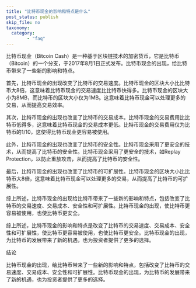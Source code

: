 ```yaml
---
title: "比特币现金的影响和特点是什么"
post_status: publish
skip_file: no
taxonomy:
  category:
        - "faq"
---
```


比特币现金（Bitcoin Cash）是一种基于区块链技术的加密货币，它是比特币（Bitcoin）的一个分支，于2017年8月1日正式发布。比特币现金的出现，给比特币带来了一些新的影响和特点。

首先，比特币现金的出现改变了比特币的交易速度。比特币现金的区块大小比比特币大8倍，这意味着比特币现金的交易速度比比特币快得多。比特币现金的区块大小为8MB，而比特币的区块大小仅为1MB。这意味着比特币现金可以处理更多的交易，从而提高交易效率。

其次，比特币现金的出现也改变了比特币的交易成本。比特币现金的交易费用比比特币低得多，这意味着比特币现金的交易成本更低。比特币现金的交易费用仅为比特币的1/10，这使得比特币现金更容易被使用。

此外，比特币现金的出现也改变了比特币的安全性。比特币现金采用了更安全的技术，从而提高了比特币的安全性。比特币现金采用了更安全的技术，如Replay Protection，以防止重放攻击，从而提高了比特币的安全性。

最后，比特币现金的出现也改变了比特币的可扩展性。比特币现金的区块大小比比特币大8倍，这意味着比特币现金可以处理更多的交易，从而提高了比特币的可扩展性。

综上所述，比特币现金的出现给比特币带来了一些新的影响和特点，包括改变了比特币的交易速度、交易成本、安全性和可扩展性。比特币现金的出现，使比特币更容易被使用，也使比特币更安全。

综上所述，比特币现金的影响和特点是改变了比特币的交易速度、交易成本、安全性和可扩展性，使比特币更容易被使用，也使比特币更安全。比特币现金的出现，为比特币的发展带来了新的机遇，也为投资者提供了更多的选择。

结论

比特币现金的出现，给比特币带来了一些新的影响和特点，包括改变了比特币的交易速度、交易成本、安全性和可扩展性。比特币现金的出现，为比特币的发展带来了新的机遇，也为投资者提供了更多的选择。
